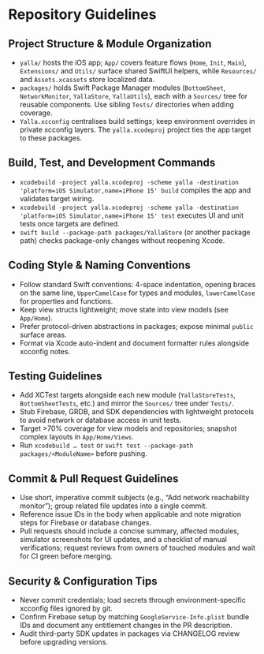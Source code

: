 # Repository Guidelines

## Project Structure & Module Organization
- `yalla/` hosts the iOS app; `App/` covers feature flows (`Home`, `Init`, `Main`), `Extensions/` and `Utils/` surface shared SwiftUI helpers, while `Resources/` and `Assets.xcassets` store localized data.  
- `packages/` holds Swift Package Manager modules (`BottomSheet`, `NetworkMonitor`, `YallaStore`, `YallaUtils`), each with a `Sources/` tree for reusable components. Use sibling `Tests/` directories when adding coverage.  
- `Yalla.xcconfig` centralises build settings; keep environment overrides in private xcconfig layers. The `yalla.xcodeproj` project ties the app target to these packages.

## Build, Test, and Development Commands
- `xcodebuild -project yalla.xcodeproj -scheme yalla -destination 'platform=iOS Simulator,name=iPhone 15' build` compiles the app and validates target wiring.  
- `xcodebuild -project yalla.xcodeproj -scheme yalla -destination 'platform=iOS Simulator,name=iPhone 15' test` executes UI and unit tests once targets are defined.  
- `swift build --package-path packages/YallaStore` (or another package path) checks package-only changes without reopening Xcode.

## Coding Style & Naming Conventions
- Follow standard Swift conventions: 4-space indentation, opening braces on the same line, `UpperCamelCase` for types and modules, `lowerCamelCase` for properties and functions.  
- Keep view structs lightweight; move state into view models (see `App/Home`).  
- Prefer protocol-driven abstractions in packages; expose minimal `public` surface areas.  
- Format via Xcode auto-indent and document formatter rules alongside xcconfig notes.

## Testing Guidelines
- Add XCTest targets alongside each new module (`YallaStoreTests`, `BottomSheetTests`, etc.) and mirror the `Sources/` tree under `Tests/`.  
- Stub Firebase, GRDB, and SDK dependencies with lightweight protocols to avoid network or database access in unit tests.  
- Target >70% coverage for view models and repositories; snapshot complex layouts in `App/Home/Views`.  
- Run `xcodebuild … test` or `swift test --package-path packages/<ModuleName>` before pushing.

## Commit & Pull Request Guidelines
- Use short, imperative commit subjects (e.g., “Add network reachability monitor”); group related file updates into a single commit.  
- Reference issue IDs in the body when applicable and note migration steps for Firebase or database changes.  
- Pull requests should include a concise summary, affected modules, simulator screenshots for UI updates, and a checklist of manual verifications; request reviews from owners of touched modules and wait for CI green before merging.

## Security & Configuration Tips
- Never commit credentials; load secrets through environment-specific xcconfig files ignored by git.  
- Confirm Firebase setup by matching `GoogleService-Info.plist` bundle IDs and document any entitlement changes in the PR description.  
- Audit third-party SDK updates in packages via CHANGELOG review before upgrading versions.
